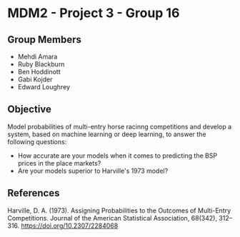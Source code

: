 # MDM2 - Project 3 - Group 16

## Group Members
- Mehdi Amara
- Ruby Blackburn
- Ben Hoddinott
- Gabi Kojder
- Edward Loughrey

## Objective
Model probabilities of multi-entry horse racinng competitions and develop a system, based on machine learning or deep learning, to answer the following questions:
- How accurate are your models when it comes to predicting the BSP prices in the place markets?
- Are your models superior to Harville's 1973 model?

## References
Harville, D. A. (1973). Assigning Probabilities to the Outcomes of Multi-Entry Competitions. Journal of the American Statistical Association, 68(342), 312–316. https://doi.org/10.2307/2284068





